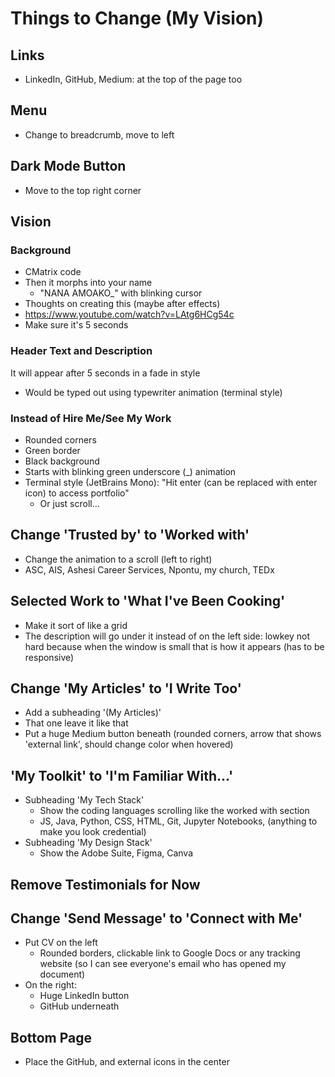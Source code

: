 # Things to Change (My Vision)

## Links
- LinkedIn, GitHub, Medium: at the top of the page too

## Menu
- Change to breadcrumb, move to left

## Dark Mode Button
- Move to the top right corner

## Vision
### Background
- CMatrix code
- Then it morphs into your name
  - "NANA AMOAKO_" with blinking cursor
- Thoughts on creating this (maybe after effects)
- https://www.youtube.com/watch?v=LAtg6HCg54c
- Make sure it's 5 seconds

### Header Text and Description
It will appear after 5 seconds in a fade in style
- Would be typed out using typewriter animation (terminal style)

### Instead of Hire Me/See My Work
- Rounded corners
- Green border
- Black background
- Starts with blinking green underscore (_) animation
- Terminal style (JetBrains Mono):
  "Hit enter (can be replaced with enter icon) to access portfolio"
  * Or just scroll...

## Change 'Trusted by' to 'Worked with'
- Change the animation to a scroll (left to right)
- ASC, AIS, Ashesi Career Services, Npontu, my church, TEDx

## Selected Work to 'What I've Been Cooking'
- Make it sort of like a grid
- The description will go under it instead of on the left side: lowkey not hard because when the window is small that is how it appears (has to be responsive)

## Change 'My Articles' to 'I Write Too'
- Add a subheading '(My Articles)'
- That one leave it like that
- Put a huge Medium button beneath (rounded corners, arrow that shows 'external link', should change color when hovered)

## 'My Toolkit' to 'I'm Familiar With...'
- Subheading 'My Tech Stack'
  - Show the coding languages scrolling like the worked with section
  - JS, Java, Python, CSS, HTML, Git, Jupyter Notebooks, (anything to make you look credential)
- Subheading 'My Design Stack'
  - Show the Adobe Suite, Figma, Canva

## Remove Testimonials for Now

## Change 'Send Message' to 'Connect with Me'
- Put CV on the left 
  - Rounded borders, clickable link to Google Docs or any tracking website (so I can see everyone's email who has opened my document)
- On the right:
  - Huge LinkedIn button
  - GitHub underneath

## Bottom Page
- Place the GitHub, and external icons in the center
